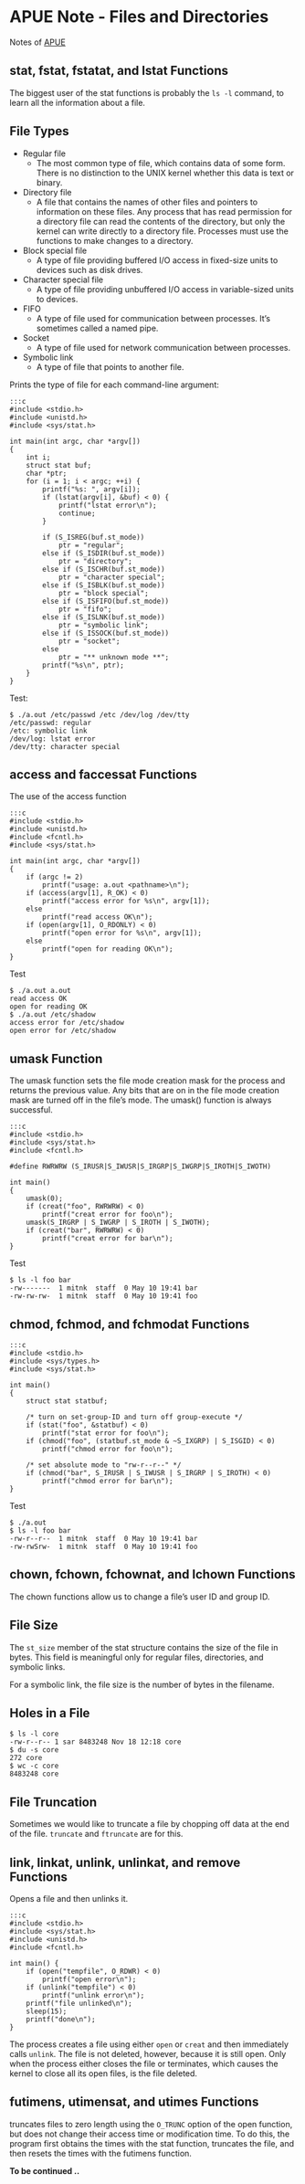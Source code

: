 APUE Note - Files and Directories
=================================

Notes of [APUE](https://www.amazon.com/Advanced-Programming-UNIX-Environment-3rd/dp/0321637739)

## stat, fstat, fstatat, and lstat Functions

The biggest user of the stat functions is probably the `ls -l` command, to
learn all the information about a file.

## File Types

- Regular file
    * The most common type of file, which contains data of some form. There is
      no distinction to the UNIX kernel whether this data is text or binary.
- Directory file
    * A file that contains the names of other files and pointers to
      information on these files. Any process that has read permission
      for a directory file can read the contents of the directory,
      but only the kernel can write directly to a directory file. Processes
      must use the functions to make changes to a directory.
- Block special file
    * A type of file providing buffered I/O access in fixed-size units to
      devices such as disk drives.
- Character special file
    * A type of file providing unbuffered I/O access in variable-sized
      units to devices.
- FIFO
    * A type of file used for communication between processes. It’s
      sometimes called a named pipe.
- Socket
    * A type of file used for network communication between processes.
- Symbolic link
    * A type of file that points to another file.

Prints the type of file for each command-line argument:

    :::c
    #include <stdio.h>
    #include <unistd.h>
    #include <sys/stat.h>

    int main(int argc, char *argv[])
    {
        int i;
        struct stat buf;
        char *ptr;
        for (i = 1; i < argc; ++i) {
            printf("%s: ", argv[i]);
            if (lstat(argv[i], &buf) < 0) {
                printf("lstat error\n");
                continue;
            }

            if (S_ISREG(buf.st_mode))
                ptr = "regular";
            else if (S_ISDIR(buf.st_mode))
                ptr = "directory";
            else if (S_ISCHR(buf.st_mode))
                ptr = "character special";
            else if (S_ISBLK(buf.st_mode))
                ptr = "block special";
            else if (S_ISFIFO(buf.st_mode))
                ptr = "fifo";
            else if (S_ISLNK(buf.st_mode))
                ptr = "symbolic link";
            else if (S_ISSOCK(buf.st_mode))
                ptr = "socket";
            else
                ptr = "** unknown mode **";
            printf("%s\n", ptr);
        }
    }

Test:

    $ ./a.out /etc/passwd /etc /dev/log /dev/tty
    /etc/passwd: regular
    /etc: symbolic link
    /dev/log: lstat error
    /dev/tty: character special

## access and faccessat Functions

The use of the access function

    :::c
    #include <stdio.h>
    #include <unistd.h>
    #include <fcntl.h>
    #include <sys/stat.h>

    int main(int argc, char *argv[])
    {
        if (argc != 2)
            printf("usage: a.out <pathname>\n");
        if (access(argv[1], R_OK) < 0)
            printf("access error for %s\n", argv[1]);
        else
            printf("read access OK\n");
        if (open(argv[1], O_RDONLY) < 0)
            printf("open error for %s\n", argv[1]);
        else
            printf("open for reading OK\n");
    }


Test

    $ ./a.out a.out
    read access OK
    open for reading OK
    $ ./a.out /etc/shadow
    access error for /etc/shadow
    open error for /etc/shadow

## umask Function

The umask function sets the file mode creation mask for the process and
returns the previous value. Any bits that are on in the file mode creation
mask are turned off in the file’s mode. The umask() function is always
successful.

    :::c
    #include <stdio.h>
    #include <sys/stat.h>
    #include <fcntl.h>

    #define RWRWRW (S_IRUSR|S_IWUSR|S_IRGRP|S_IWGRP|S_IROTH|S_IWOTH)

    int main()
    {
        umask(0);
        if (creat("foo", RWRWRW) < 0)
            printf("creat error for foo\n");
        umask(S_IRGRP | S_IWGRP | S_IROTH | S_IWOTH);
        if (creat("bar", RWRWRW) < 0)
            printf("creat error for bar\n");
    }

Test

    $ ls -l foo bar
    -rw-------  1 mitnk  staff  0 May 10 19:41 bar
    -rw-rw-rw-  1 mitnk  staff  0 May 10 19:41 foo

## chmod, fchmod, and fchmodat Functions

    :::c
    #include <stdio.h>
    #include <sys/types.h>
    #include <sys/stat.h>

    int main()
    {
        struct stat statbuf;

        /* turn on set-group-ID and turn off group-execute */
        if (stat("foo", &statbuf) < 0)
            printf("stat error for foo\n");
        if (chmod("foo", (statbuf.st_mode & ~S_IXGRP) | S_ISGID) < 0)
            printf("chmod error for foo\n");

        /* set absolute mode to "rw-r--r--" */
        if (chmod("bar", S_IRUSR | S_IWUSR | S_IRGRP | S_IROTH) < 0)
            printf("chmod error for bar\n");
    }

Test

    $ ./a.out
    $ ls -l foo bar
    -rw-r--r--  1 mitnk  staff  0 May 10 19:41 bar
    -rw-rwSrw-  1 mitnk  staff  0 May 10 19:41 foo

## chown, fchown, fchownat, and lchown Functions

The chown functions allow us to change a file’s user ID and group ID.

## File Size

The `st_size` member of the stat structure contains the size of the file in
bytes. This field is meaningful only for regular files, directories, and
symbolic links.

For a symbolic link, the file size is the number of bytes in the filename.

## Holes in a File

    $ ls -l core
    -rw-r--r-- 1 sar 8483248 Nov 18 12:18 core
    $ du -s core
    272 core
    $ wc -c core
    8483248 core

## File Truncation

Sometimes we would like to truncate a file by chopping off data at the end
of the file. `truncate` and `ftruncate` are for this.

## link, linkat, unlink, unlinkat, and remove Functions

Opens a file and then unlinks it.


    :::c
    #include <stdio.h>
    #include <sys/stat.h>
    #include <unistd.h>
    #include <fcntl.h>

    int main() {
        if (open("tempfile", O_RDWR) < 0)
            printf("open error\n");
        if (unlink("tempfile") < 0)
            printf("unlink error\n");
        printf("file unlinked\n");
        sleep(15);
        printf("done\n");
    }

The process creates a file using either `open` or `creat` and then
immediately calls `unlink`. The file is not deleted, however, because it is
still open. Only when the process either closes the file or terminates,
which causes the kernel to close all its open files, is the file deleted.

## futimens, utimensat, and utimes Functions

truncates files to zero length using the `O_TRUNC` option of the open
function, but does not change their access time or modification time.
To do this, the program first obtains the times with the stat function,
truncates the file, and then resets the times with the futimens function.

**To be continued ..**
